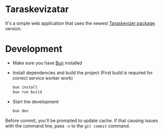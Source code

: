 # Taraskevizatar

It's a simple web application that uses the newest
[Taraskevizer package](https://npmjs.com/package/taraskevizer).
version.

# Development

- Make sure you have [Bun](https://bun.sh) installed

- Install dependencies and build the project
  (First build is required for correct service worker work)

  ```sh
  bun install
  bun run build
  ```

- Start the development
  ```sh
  bun dev
  ```

Before commit, you'll be prompted to update cache.
If that causing issues with the command line,
pass `-n` to the `git commit` command.

